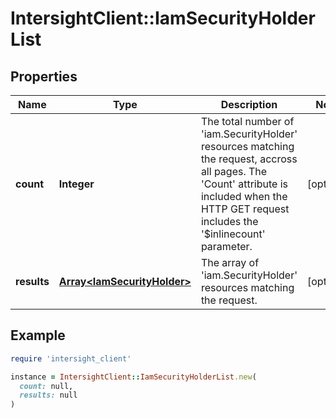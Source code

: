 # IntersightClient::IamSecurityHolderList

## Properties

| Name | Type | Description | Notes |
| ---- | ---- | ----------- | ----- |
| **count** | **Integer** | The total number of &#39;iam.SecurityHolder&#39; resources matching the request, accross all pages. The &#39;Count&#39; attribute is included when the HTTP GET request includes the &#39;$inlinecount&#39; parameter. | [optional] |
| **results** | [**Array&lt;IamSecurityHolder&gt;**](IamSecurityHolder.md) | The array of &#39;iam.SecurityHolder&#39; resources matching the request. | [optional] |

## Example

```ruby
require 'intersight_client'

instance = IntersightClient::IamSecurityHolderList.new(
  count: null,
  results: null
)
```

